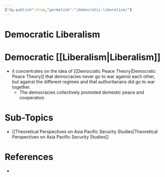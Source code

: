 ```yaml
---
{"dg-publish":true,"permalink":"/democratic-liberalism/"}
---
```


# Democratic Liberalism

# Democratic [[Liberalism\|Liberalism]]

- it concentrates on the idea of [[Democratic Peace Theory\|Democratic Peace Theory]] that democracies never go to war against each other, but against the different regimes and that authoritarians did go to war together.
    - The democracies collectively promoted domestic peace and cooperation

# Sub-Topics

- [[Theoretical Perspectives on Asia Pacific Security Studies\|Theoretical Perspectives on Asia Pacific Security Studies]]

# References

- [^1]: [[Chapter 22 - Perspectives for Asia Pacific Security Studies\|Chapter 22 - Perspectives for Asia Pacific Security Studies]]